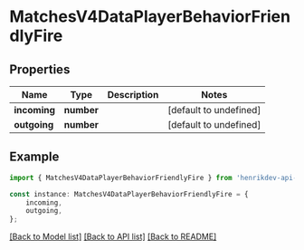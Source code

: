 # MatchesV4DataPlayerBehaviorFriendlyFire


## Properties

Name | Type | Description | Notes
------------ | ------------- | ------------- | -------------
**incoming** | **number** |  | [default to undefined]
**outgoing** | **number** |  | [default to undefined]

## Example

```typescript
import { MatchesV4DataPlayerBehaviorFriendlyFire } from 'henrikdev-api-client';

const instance: MatchesV4DataPlayerBehaviorFriendlyFire = {
    incoming,
    outgoing,
};
```

[[Back to Model list]](../README.md#documentation-for-models) [[Back to API list]](../README.md#documentation-for-api-endpoints) [[Back to README]](../README.md)
